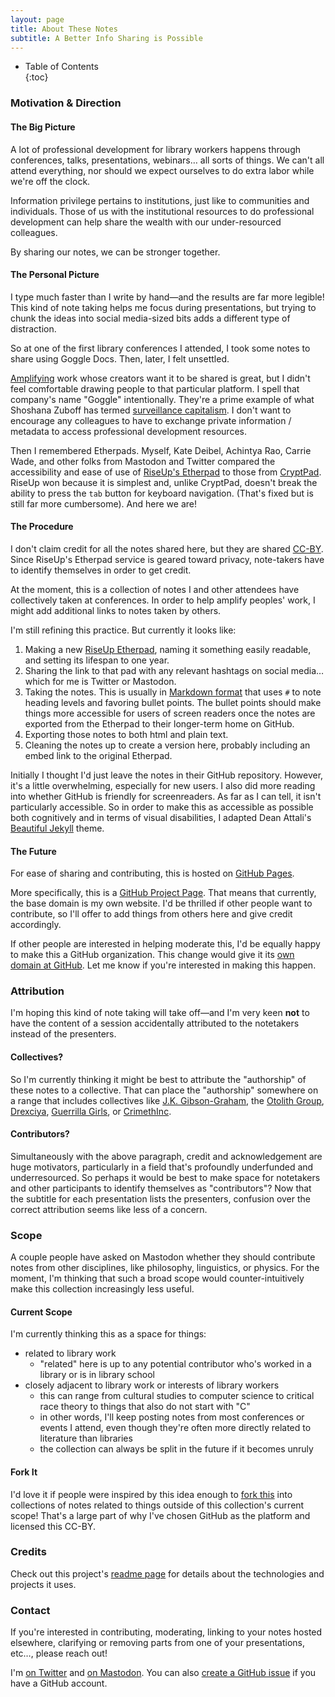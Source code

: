 ```yaml
---
layout: page
title: About These Notes
subtitle: A Better Info Sharing is Possible
---
```


- Table of Contents  
{:toc}

### Motivation & Direction  

#### The Big Picture  

A lot of professional development for library workers happens through conferences, talks, presentations, webinars… all sorts of things. We can't all attend everything, nor should we expect ourselves to do extra labor while we're off the clock.  

Information privilege pertains to institutions, just like to communities and individuals. Those of us with the institutional resources to do professional development can help share the wealth with our under-resourced colleagues.  

By sharing our notes, we can be stronger together.  

#### The Personal Picture  

I type much faster than I write by hand—and the results are far more legible! This kind of note taking helps me focus during presentations, but trying to chunk the ideas into social media-sized bits adds a different type of distraction.  

So at one of the first library conferences I attended, I took some notes to share using Goggle Docs. Then, later, I felt unsettled.  

[Amplifying](https://en.wikipedia.org/wiki/Human_microphone) work whose creators want it to be shared is great, but I didn't feel comfortable drawing people to that particular platform. I spell that company's name "Goggle" intentionally. They're a prime example of what Shoshana Zuboff has termed [surveillance capitalism](https://papers.ssrn.com/sol3/papers.cfm?abstract_id=2594754). I don't want to encourage any colleagues to have to exchange private information / metadata to access professional development resources.  

Then I remembered Etherpads. Myself, Kate Deibel, Achintya Rao, Carrie Wade, and other folks from Mastodon and Twitter compared the accessibility and ease of use of [RiseUp's Etherpad](http://pad.riseup.net) to those from [CryptPad](https://cryptpad.fr/what-is-cryptpad.html). RiseUp won because it is simplest and, unlike CryptPad, doesn't break the ability to press the `tab` button for keyboard navigation. (That's fixed but is still far more cumbersome). And here we are!  

#### The Procedure  

I don't claim credit for all the notes shared here, but they are shared [CC-BY](https://creativecommons.org/licenses/by/4.0/). Since RiseUp's Etherpad service is geared toward privacy, note-takers have to identify themselves in order to get credit.  

At the moment, this is a collection of notes I and other attendees have collectively taken at conferences. In order to help amplify peoples' work, I might add additional links to notes taken by others.  

I'm still refining this practice. But currently it looks like:  
1. Making a new [RiseUp Etherpad](http://pad.riseup.net), naming it something easily readable, and setting its lifespan to one year.  
2. Sharing the link to that pad with any relevant hashtags on social media… which for me is Twitter or Mastodon.  
3. Taking the notes. This is usually in [Markdown format](https://www.markdowntutorial.com) that uses `#` to note heading levels and favoring bullet points. The bullet points should make things more accessible for users of screen readers once the notes are exported from the Etherpad to their longer-term home on GitHub.  
4. Exporting those notes to both html and plain text.  
5. Cleaning the notes up to create a version here, probably including an embed link to the original Etherpad.  

Initially I thought I'd just leave the notes in their GitHub repository. However, it's a little overwhelming, especially for new users. I also did more reading into whether GitHub is friendly for screenreaders. As far as I can tell, it isn't particularly accessible. So in order to make this as accessible as possible both cognitively and in terms of visual disabilities, I adapted Dean Attali's [Beautiful Jekyll](https://deanattali.com/beautiful-jekyll/) theme.  

#### The Future  

For ease of sharing and contributing, this is hosted on [GitHub Pages](https://help.github.com/en/articles/what-is-github-pages).  

More specifically, this is a [GitHub Project Page](https://help.github.com/en/articles/user-organization-and-project-pages). That means that currently, the base domain is my own website. I'd be thrilled if other people want to contribute, so I'll offer to add things from others here and give credit accordingly.  
 
If other people are interested in helping moderate this, I'd be equally happy to make this a GitHub organization. This change would give it its [own domain at GitHub](https://help.github.com/en/articles/user-organization-and-project-pages#user-and-organization-pages-sites). Let me know if you're interested in making this happen.  

### Attribution  

I'm hoping this kind of note taking will take off—and I'm very keen **not** to have the content of a session accidentally attributed to the notetakers instead of the presenters.  

#### Collectives?  

So I'm currently thinking it might be best to attribute the "authorship" of these notes to a collective. That can place the "authorship" somewhere on a range that includes collectives like [J.K. Gibson-Graham](https://en.wikipedia.org/wiki/J._K._Gibson-Graham), the [Otolith Group](https://en.wikipedia.org/wiki/Kodwo_Eshun#The_Otolith_Group), [Drexciya](http://www.mtv.com/news/2696394/drexciya-reissues/), [Guerrilla Girls](https://en.wikipedia.org/wiki/Guerrilla_Girls), or [CrimethInc](https://en.wikipedia.org/wiki/CrimethInc.).  

#### Contributors?  

Simultaneously with the above paragraph, credit and acknowledgement are huge motivators, particularly in a field that's profoundly underfunded and underresourced. So perhaps it would be best to make space for notetakers and other participants to identify themselves as "contributors"? Now that the subtitle for each presentation lists the presenters, confusion over the correct attribution seems like less of a concern.  

### Scope  

A couple people have asked on Mastodon whether they should contribute notes from other disciplines, like philosophy, linguistics, or physics. For the moment, I'm thinking that such a broad scope would counter-intuitively make this collection increasingly less useful.  

#### Current Scope  

I'm currently thinking this as a space for things:  
- related to library work  
  - "related" here is up to any potential contributor who's worked in a library or is in library school    
- closely adjacent to library work or interests of library workers  
  - this can range from cultural studies to computer science to critical race theory to things that also do not start with "C"  
  - in other words, I'll keep posting notes from most conferences or events I attend, even though they're often more directly related to literature than libraries  
  - the collection can always be split in the future if it becomes unruly  

#### Fork It  

I'd love it if people were inspired by this idea enough to [fork this](https://guides.github.com/activities/forking/) into collections of notes related to things outside of this collection's current scope! That's a large part of why I've chosen GitHub as the platform and licensed this CC-BY.  

### Credits  

Check out this project's [readme page](http://github.com/{{site.gh_user}}/{{site.gh_repo}}/) for details about the technologies and projects it uses.  

### Contact  

If you're interested in contributing, moderating, linking to your notes hosted elsewhere, clarifying or removing parts from one of your presentations, etc…, please reach out!  

I'm [on Twitter](http://twitter.com/foureyedsoul) and [on Mastodon](https://scholar.social/@foureyedsoul). You can also [create a GitHub issue](https://github.com/ryan-p-randall/our-conference-notes/issues) if you have a GitHub account.  